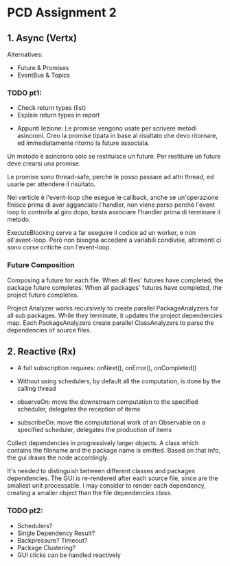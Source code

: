 
# PCD Assignment 2

## 1. Async (Vertx)
Alternatives:
* Future & Promises
* EventBus & Topics

### TODO pt1:
- Check return types (list<future>)
- Explain return types in report

* Appunti lezione: 
Le promise vengono usate per scrivere metodi asincroni.
Creo la promise tipata in base al risultato che devo ritornare,
ed immediatamente ritorno la future associata.

Un metodo è asincrono solo se restituisce un future.
Per restituire un future deve crearsi una promise.

Le promise sono thread-safe, perché le posso passare ad altri thread,
ed usarle per attendere il risultato.

Nei verticle è l'event-loop che esegue le callback, 
anche se un'operazione finisce prima di aver agganciato l'handler, 
non viene perso perché l'event loop lo controlla al giro dopo,
basta associare l'handler prima di terminare il metodo.

ExecuteBlocking serve a far eseguire il codice ad un worker, e non all'avent-loop.
Però non bisogna accedere a variabili condivise, altrimenti ci sono corse critiche con l'event-loop.


### Future Composition
Composing a future for each file.
When all files' futures have completed, the package future completes.
When all packages' futures have completed, the project future completes.

Project Analyzer works recursively to create parallel PackageAnalyzers for all sub packages.
While they terminate, it updates the project dependencies map.
Each PackageAnalyzers create parallel ClassAnalyzers to parse the dependencies of source files. 

## 2. Reactive (Rx)
- A full subscription requires: onNext(), onError(), onCompleted()
- Without using schedulers, by default all the computation, is done by the calling thread

- observeOn: move the downstream computation to the specified scheduler, 
delegates the reception of items
- subscribeOn: move the computational work of an Observable on a specified scheduler, 
delegates the production of items

Collect dependencies in progressively larger objects.
A class which contains the filename and the package name is emitted.
Based on that info, the gui draws the node accordingly.

It's needed to distinguish between different classes and packages dependencies.
The GUI is re-rendered after each source file, since are the smallest unit processable.
I may consider to render each dependency, creating a smaller object than the file dependencies class.

### TODO pt2:
- Schedulers?
- Single Dependency Result?
- Backpressure? Timeout? 
- Package Clustering?
- GUI clicks can be handled reactively
